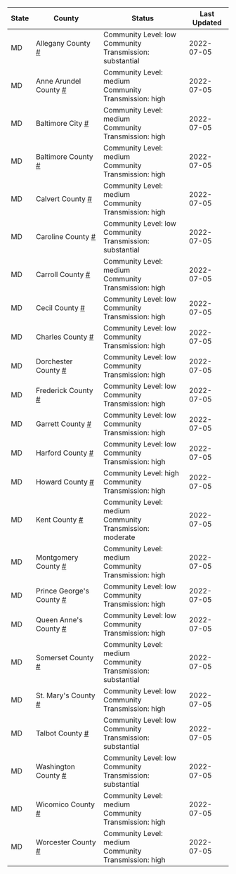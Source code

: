 State | County | Status | Last Updated
--- | --- | --- | --- 
MD | Allegany County <a href="#allegany_county">#</a> | <a name="allegany_county"></a>Community Level: low<br/>Community Transmission: substantial | 2022-07-05
MD | Anne Arundel County <a href="#anne_arundel_county">#</a> | <a name="anne_arundel_county"></a>Community Level: medium<br/>Community Transmission: high | 2022-07-05
MD | Baltimore City <a href="#baltimore_city">#</a> | <a name="baltimore_city"></a>Community Level: medium<br/>Community Transmission: high | 2022-07-05
MD | Baltimore County <a href="#baltimore_county">#</a> | <a name="baltimore_county"></a>Community Level: medium<br/>Community Transmission: high | 2022-07-05
MD | Calvert County <a href="#calvert_county">#</a> | <a name="calvert_county"></a>Community Level: medium<br/>Community Transmission: high | 2022-07-05
MD | Caroline County <a href="#caroline_county">#</a> | <a name="caroline_county"></a>Community Level: low<br/>Community Transmission: substantial | 2022-07-05
MD | Carroll County <a href="#carroll_county">#</a> | <a name="carroll_county"></a>Community Level: medium<br/>Community Transmission: high | 2022-07-05
MD | Cecil County <a href="#cecil_county">#</a> | <a name="cecil_county"></a>Community Level: low<br/>Community Transmission: high | 2022-07-05
MD | Charles County <a href="#charles_county">#</a> | <a name="charles_county"></a>Community Level: low<br/>Community Transmission: high | 2022-07-05
MD | Dorchester County <a href="#dorchester_county">#</a> | <a name="dorchester_county"></a>Community Level: low<br/>Community Transmission: high | 2022-07-05
MD | Frederick County <a href="#frederick_county">#</a> | <a name="frederick_county"></a>Community Level: low<br/>Community Transmission: high | 2022-07-05
MD | Garrett County <a href="#garrett_county">#</a> | <a name="garrett_county"></a>Community Level: low<br/>Community Transmission: high | 2022-07-05
MD | Harford County <a href="#harford_county">#</a> | <a name="harford_county"></a>Community Level: low<br/>Community Transmission: high | 2022-07-05
MD | Howard County <a href="#howard_county">#</a> | <a name="howard_county"></a>Community Level: high<br/>Community Transmission: high | 2022-07-05
MD | Kent County <a href="#kent_county">#</a> | <a name="kent_county"></a>Community Level: medium<br/>Community Transmission: moderate | 2022-07-05
MD | Montgomery County <a href="#montgomery_county">#</a> | <a name="montgomery_county"></a>Community Level: medium<br/>Community Transmission: high | 2022-07-05
MD | Prince George's County <a href="#prince_george's_county">#</a> | <a name="prince_george's_county"></a>Community Level: low<br/>Community Transmission: high | 2022-07-05
MD | Queen Anne's County <a href="#queen_anne's_county">#</a> | <a name="queen_anne's_county"></a>Community Level: low<br/>Community Transmission: high | 2022-07-05
MD | Somerset County <a href="#somerset_county">#</a> | <a name="somerset_county"></a>Community Level: medium<br/>Community Transmission: substantial | 2022-07-05
MD | St. Mary's County <a href="#st._mary's_county">#</a> | <a name="st._mary's_county"></a>Community Level: low<br/>Community Transmission: high | 2022-07-05
MD | Talbot County <a href="#talbot_county">#</a> | <a name="talbot_county"></a>Community Level: low<br/>Community Transmission: substantial | 2022-07-05
MD | Washington County <a href="#washington_county">#</a> | <a name="washington_county"></a>Community Level: low<br/>Community Transmission: substantial | 2022-07-05
MD | Wicomico County <a href="#wicomico_county">#</a> | <a name="wicomico_county"></a>Community Level: medium<br/>Community Transmission: high | 2022-07-05
MD | Worcester County <a href="#worcester_county">#</a> | <a name="worcester_county"></a>Community Level: medium<br/>Community Transmission: high | 2022-07-05
